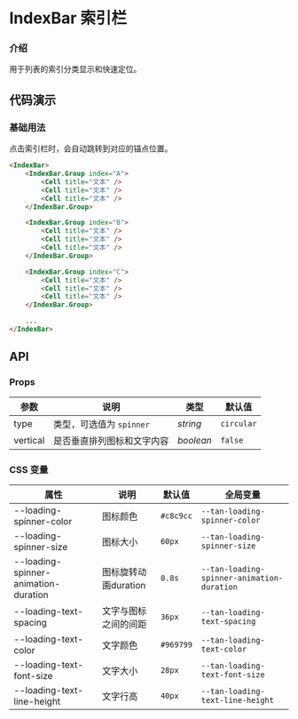 # IndexBar 索引栏 

### 介绍

用于列表的索引分类显示和快速定位。

## 代码演示

### 基础用法

点击索引栏时，会自动跳转到对应的锚点位置。

```html
<IndexBar>
	<IndexBar.Group index="A">
		<Cell title="文本" />
		<Cell title="文本" />
		<Cell title="文本" />
	</IndexBar.Group>

	<IndexBar.Group index="B">
		<Cell title="文本" />
		<Cell title="文本" />
		<Cell title="文本" />
	</IndexBar.Group>

	<IndexBar.Group index="C">
		<Cell title="文本" />
		<Cell title="文本" />
		<Cell title="文本" />
	</IndexBar.Group>

	...
</IndexBar>
```

## API

### Props

| 参数 | 说明 | 类型 | 默认值 |
| --- | --- | --- | --- |
| type | 类型，可选值为 `spinner` | _string_ | `circular` |
| vertical | 是否垂直排列图标和文字内容 | _boolean_ | `false` |

### CSS 变量

| 属性 | 说明 | 默认值 | 全局变量 |
| --- | --- | --- | --- |
| --loading-spinner-color | 图标颜色 | `#c8c9cc` | `--tan-loading-spinner-color` |
| --loading-spinner-size | 图标大小 | `60px` | `--tan-loading-spinner-size` |
| --loading-spinner-animation-duration | 图标旋转动画duration | `0.8s` | `--tan-loading-spinner-animation-duration` |
| --loading-text-spacing | 文字与图标之间的间距 | `36px` | `--tan-loading-text-spacing` |
| --loading-text-color | 文字颜色 | `#969799` | `--tan-loading-text-color` |
| --loading-text-font-size | 文字大小 | `28px` | `--tan-loading-text-font-size` |
| --loading-text-line-height | 文字行高 | `40px` | `--tan-loading-text-line-height` |
